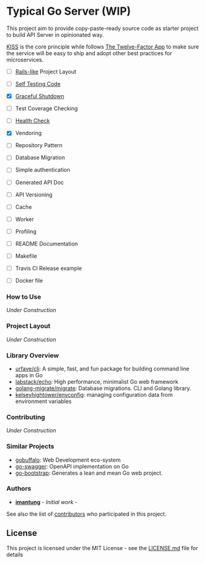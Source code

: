 # Typical Go Server (WIP)

This project aim to provide copy-paste-ready source code as starter project to build API Server in opinionated way.

[KISS](https://en.wikipedia.org/wiki/KISS_principle) is the core principle while follows [The Twelve-Factor App](https://12factor.net/) to make sure the service will be easy to ship and adopt other best practices for microservices.
- [ ] [Rails-like](https://guides.rubyonrails.org/getting_started.html#creating-the-blog-application) Project Layout
- [ ] [Self Testing Code](https://martinfowler.com/bliki/SelfTestingCode.html)
- [x] [Graceful Shutdown](https://12factor.net/disposability)
- [ ] Test Coverage Checking
- [ ] [Health Check](https://microservices.io/patterns/observability/health-check-api.html)
- [x] Vendoring
- [ ] Repository Pattern
- [ ] Database Migration
- [ ] Simple authentication
- [ ] Generated API Doc
- [ ] API Versioning
- [ ] Cache
- [ ] Worker
- [ ] Profiling
- [ ] README Documentation
- [ ] Makefile
- [ ] Travis CI Release example
- [ ] Docker file


### How to Use

_Under Construction_
<!-- FIXME: -->

### Project Layout

_Under Construction_
<!-- FIXME: -->

### Library Overview
- [urfave/cli](https://github.com/urfave/cli): A simple, fast, and fun package for building command line apps in Go
- [labstack/echo](https://github.com/labstack/echo): High performance, minimalist Go web framework
- [golang-migrate/migrate](https://github.com/golang-migrate/migrate): Database migrations. CLI and Golang library.
- [kelseyhightower/envconfig](https://github.com/kelseyhightower/envconfig): managing configuration data from environment variables


### Contributing

_Under Construction_
<!-- FIXME: -->

### Similar Projects

- [gobuffalo](https://gobuffalo.io/): Web Development eco-system
- [go-swagger](https://goswagger.io/): OpenAPI implementation on Go
- [go-bootstrap](http://go-bootstrap.io/): Generates a lean and mean Go web project.

### Authors

* **[imantung](https://github.com/imantung)** - *Initial work* -

See also the list of [contributors](https://github.com/your/project/contributors) who participated in this project.

## License

This project is licensed under the MIT License - see the [LICENSE.md](LICENSE.md) file for details
